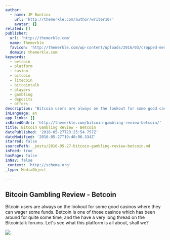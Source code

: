 ```yaml
---
author:
  - name: JP Buntinx
    url: 'http://themerkle.com/author/writer10/'
    avatar: {}
related: []
publisher:
  url: 'http://themerkle.com'
  name: Themerkle
  favicon: 'http://themerkle.com/wp-content/uploads/2016/03/cropped-merkle-white-1-192x192.png'
  domain: themerkle.com
keywords:
  - betcoin
  - platform
  - casino
  - bitcoin
  - litecoin
  - bitcointalk
  - players
  - gambling
  - deposits
  - offers
description: "Bitcoin users are always on the lookout for some good casinos where they can wager some funds. Betcoin is one of those casinos which has been around for quite some time, and the have a very long thread on the Bitcointalk forums. Let's see what this platform is all about, shall we?"
inLanguage: en
app_links: []
isBasedOnUrl: 'http://themerkle.com/bitcoin-gambling-review-betcoin/'
title: Bitcoin Gambling Review - Betcoin
datePublished: '2016-05-27T23:25:54.757Z'
dateModified: '2016-05-27T19:40:06.334Z'
starred: false
sourcePath: _posts/2016-05-27-bitcoin-gambling-review-betcoin.md
inFeed: true
hasPage: false
inNav: false
_context: 'http://schema.org'
_type: MediaObject

---
```

<article style=""><h1>Bitcoin Gambling Review - Betcoin</h1><p>Bitcoin users are always on the lookout for some good casinos where they can wager some funds. Betcoin is one of those casinos which has been around for quite some time, and the have a very long thread on the Bitcointalk forums. Let's see what this platform is all about, shall we?</p><img src="http://themerkle.com/wp-content/uploads/2016/05/Betcoin.png" /></article>